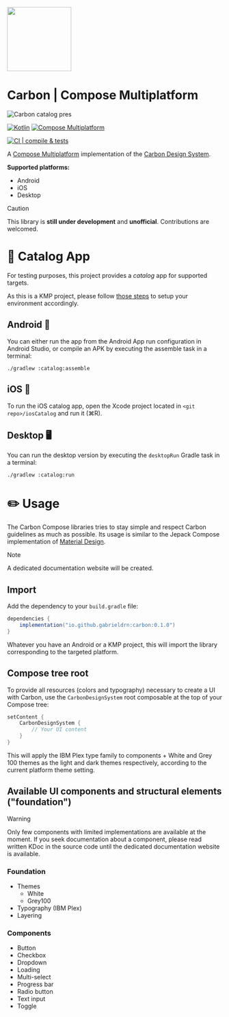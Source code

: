 <img src="https://github.com/user-attachments/assets/cf499dee-c867-4613-96a8-c018bdb3f112" width="150" height="150">

# Carbon | Compose Multiplatform

![Carbon catalog pres](https://github.com/user-attachments/assets/d55e6893-ab18-498f-abec-1e2998dfe293)

[![Kotlin](https://img.shields.io/badge/2.0.0-blue?logo=kotlin&logoColor=white&color=7F52FF)](http://kotlinlang.org)
[![Compose Multiplatform](https://img.shields.io/badge/1.6.11-green?logo=jetpackcompose&logoColor=white&color=4284F3)](https://www.jetbrains.com/lp/compose-multiplatform)

[![CI | compile & tests](https://github.com/gabrieldrn/carbon-compose/actions/workflows/ci-lib-workflow.yml/badge.svg)](https://github.com/gabrieldrn/carbon-compose/actions/workflows/ci-lib-workflow.yml)

A [Compose Multiplatform](https://www.jetbrains.com/lp/compose-multiplatform/) implementation of the [Carbon Design System](https://github.com/carbon-design-system/carbon).

**Supported platforms:**
- Android
- iOS
- Desktop

> [!CAUTION]
> This library is **still under development** and **unofficial**. Contributions are welcomed.

# 🤳 Catalog App

For testing purposes, this project provides a _catalog_ app for supported targets.

As this is a KMP project, please follow [those steps](https://www.jetbrains.com/help/kotlin-multiplatform-dev/multiplatform-setup.html) to setup your environment accordingly.

## Android 🤖

You can either run the app from the Android App run configuration in Android Studio, or compile an APK by executing the assemble task in a terminal:
```
./gradlew :catalog:assemble
```

## iOS 

To run the iOS catalog app, open the Xcode project located in `<git repo>/iosCatalog` and run it (⌘R).

## Desktop 🖥️

You can run the desktop version by executing the `desktopRun` Gradle task in a terminal:
```
./gradlew :catalog:run
```

# ✏️ Usage

The Carbon Compose libraries tries to stay simple and respect Carbon guidelines as much as possible. Its usage is similar to the Jepack Compose implementation of [Material Design](https://m3.material.io/develop/android/jetpack-compose).

> [!NOTE]
> A dedicated documentation website will be created.

## Import

Add the dependency to your `build.gradle` file:

```gradle
dependencies {
    implementation("io.github.gabrieldrn:carbon:0.1.0")
}
```

Whatever you have an Android or a KMP project, this will import the library corresponding to the targeted platform.

## Compose tree root

To provide all resources (colors and typography) necessary to create a UI with Carbon, use the `CarbonDesignSystem` root composable at the top of your Compose tree:

```kotlin
setContent {
    CarbonDesignSystem {
        // Your UI content
    }
}
```

This will apply the IBM Plex type family to components + White and Grey 100 themes as the light and dark themes respectively, according to the current platform theme setting.

## Available UI components and structural elements ("foundation")

> [!WARNING]
> Only few components with limited implementations are available at the moment. If you seek documentation about a component, please read written KDoc in the source code until the dedicated documentation website is available.

### Foundation

- Themes
    - White
    - Grey100
- Typography (IBM Plex)
- Layering

### Components

- Button
- Checkbox
- Dropdown
- Loading
- Multi-select
- Progress bar
- Radio button
- Text input
- Toggle
